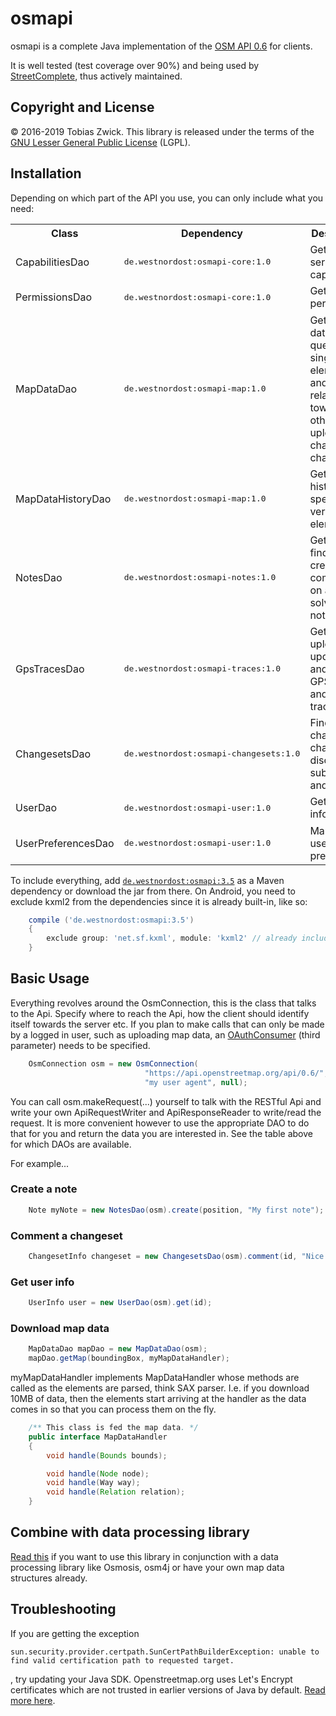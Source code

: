 # osmapi

osmapi is a complete Java implementation of the [OSM API 0.6](http://wiki.openstreetmap.org/wiki/API_v0.6) for clients.

It is well tested (test coverage over 90%) and being used by [StreetComplete](https://github.com/westnordost/StreetComplete), thus actively maintained.

## Copyright and License

© 2016-2019 Tobias Zwick. This library is released under the terms of the [GNU Lesser General Public License](http://www.gnu.org/licenses/lgpl-3.0.html) (LGPL).

## Installation

Depending on which part of the API you use, you can only include what you need:

<table>
<tr><th>Class</th><th>Dependency</th><th>Description</th></tr>
<tr><td>CapabilitiesDao</td><td><pre>de.westnordost:osmapi-core:1.0</pre></td><td>Getting server capabilities</td></tr>
<tr><td>PermissionsDao</td><td><pre>de.westnordost:osmapi-core:1.0</pre></td><td>Getting user permissions</td></tr>
<tr><td>MapDataDao</td><td><pre>de.westnordost:osmapi-map:1.0</pre></td><td>Getting map data, querying single elements and their relations toward each other and uploading changes in changesets</td></tr>
<tr><td>MapDataHistoryDao</td><td><pre>de.westnordost:osmapi-map:1.0</pre></td><td>Getting the history and specific versions of elements</td></tr>
<tr><td>NotesDao</td><td><pre>de.westnordost:osmapi-notes:1.0</pre></td><td>Getting finding, creating, commenting on and solving notes</td></tr>
<tr><td>GpsTracesDao</td><td><pre>de.westnordost:osmapi-traces:1.0</pre></td><td>Getting, uploading, updating and deleting GPS traces and trackpoints</td></tr>
<tr><td>ChangesetsDao</td><td><pre>de.westnordost:osmapi-changesets:1.0</pre></td><td>Finding changesets, changeset discussion, subscription and data</td></tr>
<tr><td>UserDao</td><td><pre>de.westnordost:osmapi-user:1.0</pre></td><td>Getting user information</td></tr>
<tr><td>UserPreferencesDao</td><td><pre>de.westnordost:osmapi-user:1.0</pre></td><td>Managing user preferences</td></tr>
</table>

To include everything, add [`de.westnordost:osmapi:3.5`](https://maven-repository.com/artifact/de.westnordost/osmapi/3.5) as a Maven dependency or download the jar from there.
On Android, you need to exclude kxml2 from the dependencies since it is already built-in, like so:

```gradle
	compile ('de.westnordost:osmapi:3.5')
	{
		exclude group: 'net.sf.kxml', module: 'kxml2' // already included in Android
	}
```

## Basic Usage

Everything revolves around the OsmConnection, this is the class that talks to the Api. Specify where to reach the Api, how the client should identify itself towards the server etc.
If you plan to make calls that can only be made by a logged in user, such as uploading map data, an [OAuthConsumer](https://github.com/mttkay/signpost) (third parameter) needs to be specified.

```java
	OsmConnection osm = new OsmConnection(
	                          "https://api.openstreetmap.org/api/0.6/",
	                          "my user agent", null);
```

You can call osm.makeRequest(...) yourself to talk with the RESTful Api and write your own ApiRequestWriter and ApiResponseReader to write/read the request.
It is more convenient however to use the appropriate DAO to do that for you and return the data you are interested in. See the table above for which DAOs are available.

For example...

### Create a note

```java
	Note myNote = new NotesDao(osm).create(position, "My first note");
```

### Comment a changeset

```java
	ChangesetInfo changeset = new ChangesetsDao(osm).comment(id, "Nice work!");
```

### Get user info

```java
	UserInfo user = new UserDao(osm).get(id);
```

### Download map data

```java
	MapDataDao mapDao = new MapDataDao(osm);
	mapDao.getMap(boundingBox, myMapDataHandler);
```

myMapDataHandler implements MapDataHandler whose methods are called as the elements are parsed, think SAX parser. I.e. if you download 10MB of data, then the elements start arriving at the handler as the data comes in so that you can process them on the fly.

```java
	/** This class is fed the map data. */
	public interface MapDataHandler
	{
		void handle(Bounds bounds);

		void handle(Node node);
		void handle(Way way);
		void handle(Relation relation);
	}
```

## Combine with data processing library
[Read this](https://github.com/westnordost/osmapi/wiki/Combine-With-Data-Processing-Libraries) if you want to use this library in conjunction with a data processing library like Osmosis, osm4j or have your own map data structures already.

## Troubleshooting

If you are getting the exception
```
sun.security.provider.certpath.SunCertPathBuilderException: unable to find valid certification path to requested target.
```
, try updating your Java SDK. Openstreetmap.org uses Let's Encrypt certificates which are not trusted in earlier versions of Java by default. [Read more here](https://stackoverflow.com/questions/34110426/does-java-support-lets-encrypt-certificates).
